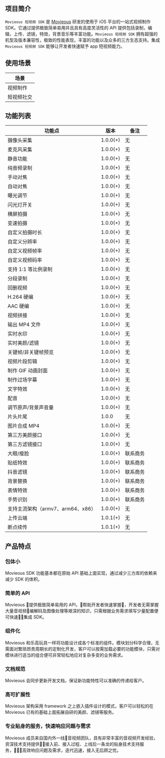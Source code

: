 ## 项目简介

`Movieous 短视频 SDK` 是 [Movieous](https://movieous.cn/) 研发的使用于 iOS 平台的一站式视频制作 SDK。它通过提供极致简单易用并且具有高度灵活性的 API 提供包括录制，编辑，上传、滤镜，特效，背景音乐等丰富功能。`Movieous 短视频 SDK` 拥有超强的机型及版本兼容性，极致的性能表现，丰富的功能以及众多的三方生态支持。集成 `Movieous 短视频 SDK` 能够让开发者快速赋予 app 短视频能力。

## 使用场景

| 场景 |
| - |
| 视频制作 |
| 短视频社交 |

## 功能列表

| 功能点                          | 版本       | 备注       |
| ---------------------------- | -------- | -------------- |
| 摄像头采集                        | 1.0.0(+) | 无 |
| 麦克风采集                        | 1.0.0(+) | 无 |
| 静音功能                         | 1.0.0(+) | 无 |
| 纯音频录制                        | 1.0.0(+) | 无 |
| 手动对焦                         | 1.0.0(+) | 无 |
| 自动对焦                         | 1.0.0(+) | 无 |
| 曝光调节                         | 1.0.0(+) | 无 |
| 闪光灯开关                        | 1.0.0(+) | 无 |
| 横屏拍摄                         | 1.0.0(+) | 无 |
| 变速拍摄                         | 1.0.0(+) | 无 |
| 自定义拍摄时长                      | 1.0.0(+) | 无 |
| 自定义分辨率                       | 1.0.0(+) | 无 |
| 自定义视频帧率                      | 1.0.0(+) | 无 |
| 自定义视频码率                      | 1.0.0(+) | 无 |
| 支持 1:1 等比例录制                 | 1.0.0(+) | 无 |
| 分段录制                         | 1.0.0(+) | 无 |
| 回删视频                         | 1.0.0(+) | 无 |
| H.264 硬编                     | 1.0.0(+) | 无 |
| AAC 硬编                       | 1.0.0(+) | 无 |
| 视频拼接                         | 1.0.0(+) | 无 |
| 输出 MP4 文件                    | 1.0.0(+) | 无 |
| 实时水印                         | 1.0.0(+) | 无 |
| 实时美颜/滤镜                    | 1.0.0(+) | 无 |
| 关键帧/非关键帧预览               | 1.0.0(+) | 无 |
| 视频片段剪辑                     | 1.0.0(+) | 无 |
| 制作 GIF 动画封面                | 1.0.0(+) | 无 |
| 制作过场字幕                      | 1.0.0(+) | 无 |
| 文字特效                        | 1.0.0(+) | 无|
| 配音                            | 1.0.0(+) | 无 |
| 调节原声/背景声音量               | 1.0.0(+) | 无 |
| 片头片尾                         | 1.0.0    | 无 |
| 图片合成 MP4                     | 1.0.0(+) | 无 |
| 第三方美颜接口                    | 1.0.0(+) | 无 |
| 第三方滤镜接口                    | 1.0.0(+) | 无 |
| 大眼/瘦脸                        | 1.0.0(+) | 联系商务 |
| 贴纸特效                         | 1.0.0(+) | 联系商务 |
| 抖音滤镜                         | 1.0.0(+) | 联系商务 |
| 背景替换                         | 1.0.0(+) | 联系商务 |
| 表情特效                         | 1.0.0(+) | 联系商务 |
| 手势识别                         | 1.0.0(+) | 联系商务 |
| 支持主流架构（armv7、arm64、x86）  | 1.0.0(+) | 无 |
| 上传云端                         | 1.0.1(+) | 无 |
| 断点续传                         | 1.0.1(+) | 无 |

## 产品特点

### 包体小

Movieous SDK 功能基本都在原始 API 基础上面实现，通过减少三方库的依赖来减少 SDK 的体积。 

### 简单的 API

Movieous 提供极致简单易用的 API，帮助开发者快速掌握，开发者无需掌握大量音视频编解码及图像处理等艰深的知识，只需根据业务需求填写少量配置便可快速集成 SDK。

### 组件化

Movieous 和乐高玩具一样将功能设计成各个标准的组件。模块划分科学合理，无需面对繁琐昂贵周期长的定制化开发，客户可以按需加载必要的功能模块，只需对模块进行适当的组合便可非常轻松地应对复杂多变的业务需求。

### 文档规范

Movieous 会同步更新开发文档，保证新功能特性可以准确的传递给客户。

### 高可扩展性

Movieous 架构采用 framework 之上嵌入插件设计的模式，客户可以轻松的在 Movieous 已有的基础上面拓展自研的美颜、滤镜等服务。

### 专业贴身的服务，快速响应问题与需求

Movieous 成员来自国内外一线音视频团队，具有非常丰富的音视频开发经验，资深技术支持提供接入前、接入过程、上线后一条龙的贴身技术支持服务，高效响应问题及需求，迭代迅速，接入无后顾之忧。
